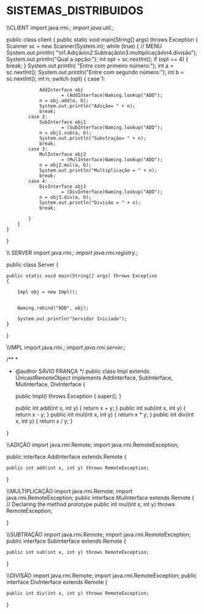 # SISTEMAS_DISTRIBUIDOS
\\\CLIENT
import java.rmi.*;
import java.util.*;

public class client {
    public static void main(String[] args) throws Exception
    {
        Scanner sc = new Scanner(System.in);
        while (true) {
            // MENU
            System.out.println(
                "\n1.Adição\n2.Subtração\n3.multiplicação\n4.divisão");
            System.out.println("Qual a opção:");
            int opt = sc.nextInt();
            if (opt == 4) {
                break;
            }
            System.out.println(
                "Entre com primeiro número:");
            int a = sc.nextInt();
            System.out.println("Entre com segundo número:");
            int b = sc.nextInt();
            int n;
            switch (opt) {
            case 1: 
                
                AddInterface obj
                        = (AddInterface)Naming.lookup("ADD");
                n = obj.add(a, b);
                System.out.println("Adição= " + n);
                break;
            case 2:
                SubInterface obj1
                        = (SubInterface)Naming.lookup("ADD");
                n = obj1.sub(a, b);
                System.out.println("Substração= " + n);
                break;
            case 3:
                MulInterface obj2
                        = (MulInterface)Naming.lookup("ADD");
                n = obj2.mul(a, b);
                System.out.println("Multiplicação = " + n);
                break;
            case 4:
                DivInterface obj3
                        = (DivInterface)Naming.lookup("ADD");
                n = obj3.div(a, b);
                System.out.println("Divisão = " + n);
                break;
                
            }
        }
    }
    
}

\\\ SERVER
import java.rmi.*;
import java.rmi.registry.*;

public class Server {
    
    public static void main(String[] args) throws Exception
    {
  
        Impl obj = new Impl();
  
        
        Naming.rebind("ADD", obj);
  
        System.out.println("Servidor Iniciado");
    }
    
}

\\\IMPL
import java.rmi.*;
import java.rmi.server.*;

/**
 *
 * @author SÁVIO FRANÇA
 */
public class Impl extends UnicastRemoteObject
    implements AddInterface, SubInterface, MulInterface,
               DivInterface {
    
    public Impl() throws Exception { super(); }
    
    public int add(int x, int y) { return x + y; }
    public int sub(int x, int y) { return x - y; }
    public int mul(int x, int y) { return x * y; }
    public int div(int x, int y) { return x / y; }
    
}

\\\ADIÇÃO
import java.rmi.Remote;
import java.rmi.RemoteException;

public interface AddInterface extends Remote {
    
    public int add(int x, int y) throws RemoteException;
    
}

\\\MULTIPLICAÇÃO
import java.rmi.Remote;
import java.rmi.RemoteException;
public interface MulInterface extends Remote {
    // Declaring the method prototype
    public int mul(int x, int y) throws RemoteException;
    
}


\\\SUBTRAÇÃO
import java.rmi.Remote;
import java.rmi.RemoteException;
public interface SubInterface extends Remote {
    
    public int sub(int x, int y) throws RemoteException;
    
}


\\\DIVISÃO
import java.rmi.Remote;
import java.rmi.RemoteException;
public interface DivInterface extends Remote {
    
    public int div(int x, int y) throws RemoteException;
    
}
